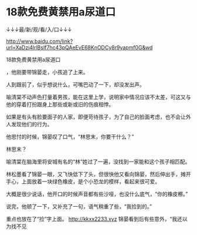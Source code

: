# 18款免费黄禁用a尿道口

↓↓↓最/新/观/看/入/口↓↓↓

http://www.baidu.com/link?url=XaDzi4lrlBsIf7hc43pQAeEvE68KnODCy8r9yapmf0G&wd

18款免费黄禁用a尿道口

，他刚要带锦晏走，小孩追了上来。

人到跟前了，似乎想说什么，可嘴巴动了一下，却没发出声。

喻清棠不动声色打量着男孩，能在这里上学，说明家中情况应该不太差，可这又与他的穿着打扮跟身上那些或新或旧的伤痕相悖。

如果是有头有脸要面子的人家，即便苛待孩子，为了自己的脸面考虑，也不会让外人发现他们的行为。

他思忖的时候，锦晏叹了口气，“林思末，你要干什么？”

林思末？

喻清棠在脑海里将安城有名的“林”姓过了一遍，没找到一家能和这个孩子相匹配。

林松墨看了锦晏一眼，又飞快低下了头，但很快他又看向锦晏，然后伸出手，摊开手心，上面放着一块绿色橡皮，是个小恐龙的模样，看起来很可爱。

大概是很少说话，他开口的时候声音都有些沙哑，也没什么底气，“你的橡皮檫。”

说完，他顿了一下，又补充了一句，语气稍重了些，“我捡到的。”

重点也放在了“捡”字上面。
http://kkxx2233.xyz
锦晏看到后有些意外，“我还以为找不见
